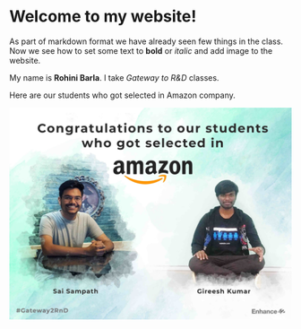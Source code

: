 # Welcome to my website!

As part of markdown format we have already seen few things in the class. Now we see how to set some text to **bold** or _italic_ and add image to the website.

My name is **Rohini Barla**. I take _Gateway to R&D_ classes.

Here are our students who got selected in Amazon company.

![Our students selected in Amazon](our-students-photo.jpg)
